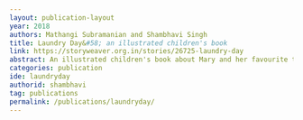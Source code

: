 ```yaml
---
layout: publication-layout
year: 2018
authors: Mathangi Subramanian and Shambhavi Singh
title: Laundry Day&#58; an illustrated children's book
link: https://storyweaver.org.in/stories/26725-laundry-day
abstract: An illustrated children's book about Mary and her favourite time in the day - washing time. Meet Mary's neighbours as they wash their clothes and get their days off to a fresh, clean start. The story is published by Pratham books and has been translated into Hindi, Marathi, Kannada, Gondi, Tamil and French. 
categories: publication
ide: laundryday
authorid: shambhavi
tag: publications
permalink: /publications/laundryday/
---
```

